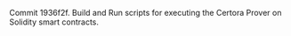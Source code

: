 Commit 1936f2f.                    Build and Run scripts for executing the Certora Prover on Solidity smart contracts.
